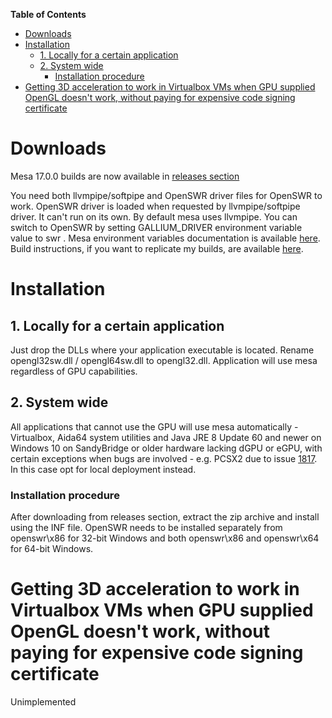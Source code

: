 **Table of Contents**

- [Downloads](#downloads)
- [Installation](#installation)
	- [1. Locally for a certain application](#1-locally-for-a-certain-application)
	- [2. System wide](#2-system-wide)
		- [Installation procedure](#installation-procedure)
- [Getting 3D acceleration to work in Virtualbox VMs when GPU supplied OpenGL doesn't work, without paying for expensive code signing certificate](#getting-3d-acceleration-to-work-in-virtualbox-vms-when-gpu-supplied-opengl-doesnt-work-without-paying-for-expensive-code-signing-certificate)
  
# Downloads
Mesa 17.0.0 builds are now available in [releases section](https://github.com/pal1000/mesa-dist-win/releases)

You need both llvmpipe/softpipe and OpenSWR driver files for OpenSWR to work. OpenSWR driver is loaded when requested by llvmpipe/softpipe driver. It can't run on its own. By default mesa uses llvmpipe. You can switch to OpenSWR by setting GALLIUM_DRIVER environment variable value to swr . Mesa environment variables documentation is available [here](https://mesa3d.org/envvars.html). Build instructions, if you want to replicate my builds, are available [here](https://github.com/pal1000/mesa-dist-win/tree/master/buildscript).
# Installation
## 1. Locally for a certain application
Just drop the DLLs where your application executable is located. Rename opengl32sw.dll / opengl64sw.dll to opengl32.dll. Application will use mesa regardless of GPU capabilities. 
## 2. System wide
All applications that cannot use the GPU will use mesa automatically - Virtualbox, Aida64 system utilities and Java JRE 8 Update 60 and newer on Windows 10 on SandyBridge or older hardware lacking dGPU or eGPU,  with certain exceptions when bugs are involved - e.g. PCSX2 due to issue [1817](https://github.com/PCSX2/pcsx2/issues/1817). In this case opt for local deployment instead.
### Installation procedure
After downloading from releases section, extract the zip archive and install using the INF file. OpenSWR needs to be installed separately from openswr\x86 for 32-bit Windows and both openswr\x86 and openswr\x64 for 64-bit Windows.
# Getting 3D acceleration to work in Virtualbox VMs when GPU supplied OpenGL doesn't work, without paying for expensive code signing certificate
Unimplemented
